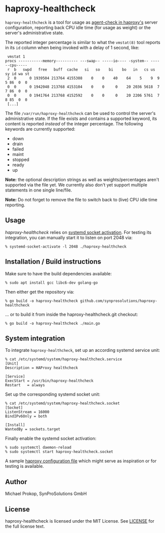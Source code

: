 # haproxy-healthcheck

`haproxy-healthcheck` is a tool for usage as [agent-check in haproxy's](https://cbonte.github.io/haproxy-dconv/2.0/configuration.html#5.2-agent-check) server configuration, reporting back CPU idle time (for usage as weight) or the server's administrative state.

The reported integer percentage is similar to what the `vmstat(8)` tool reports in its `id` column when being invoked with a delay of 1 second, like:

     vmstat 1
    procs -----------memory---------- ---swap-- -----io---- -system-- ------cpu-----
     r  b   swpd   free   buff  cache   si   so    bi    bo   in   cs us sy id wa st
     2  0      0 1939504 213764 4155308    0    0    40    64    5    9  9  5 86  0  0
     0  0      0 1942048 213768 4153104    0    0     0    20 2036 5618  7  7 86  0  0
     0  0      0 1941764 213768 4152592    0    0     0    20 2206 5761  7  8 85  0  0
     [...]

The file `/var/run/haproxy-healthcheck` can be used to control the server's administrative state.
If the file exists and contains a supported keyword, its content is reported *instead* of the integer percentage.
The following keywords are currently supported:

* down
* drain
* failed
* maint
* stopped
* ready
* up

**Note:** the optional description strings as well as weights/percentages aren't supported via the file yet.
We currently also don't yet support multiple statements in one single line/file.

**Note:** Do not forget to remove the file to switch back to (live) CPU idle time reporting.

## Usage

*haproxy-healthcheck* relies on [systemd socket activation](https://vincent.bernat.ch/en/blog/2018-systemd-golang-socket-activation).
For testing its integration, you can manually start it to listen on port 2048 via:

    % systemd-socket-activate -l 2048 ./haproxy-healthcheck

## Installation / Build instructions

Make sure to have the build dependencies available:

    % sudo apt install gcc libc6-dev golang-go

Then either get the repository via:

    % go build -o haproxy-healthcheck github.com/synprosolutions/haproxy-healthcheck

... or to build it from inside the haproxy-healthcheck.git checkout:

    % go build -o haproxy-healthcheck ./main.go

## System integration

To integrate `haproxy-healthcheck`, set up an according systemd service unit:

    % cat /etc/systemd/system/haproxy-healthcheck.service
    [Unit]
    Description = HAProxy healthcheck

    [Service]
    ExecStart = /usr/bin/haproxy-healthcheck
    Restart   = always

Set up the corresponding systemd socket unit:

    % cat /etc/systemd/system/haproxy-healthcheck.socket
    [Socket]
    ListenStream = 16000
    BindIPv6Only = both

    [Install]
    WantedBy = sockets.target

Finally enable the systemd socket activation:

    % sudo systemctl daemon-reload
    % sudo systemctl start haproxy-healthcheck.socket

A sample [haproxy configuration file](https://github.com/SynProSolutions/haproxy-healthcheck/blob/master/haproxy/haproxy.cfg) which might serve as inspiration or for testing is available.

## Author

Michael Prokop, SynProSolutions GmbH

## License

haproxy-healthcheck is licensed under the MIT License.
See [LICENSE](https://github.com/SynProSolutions/haproxy-healthcheck/blob/master/LICENSE) for the full license text.
